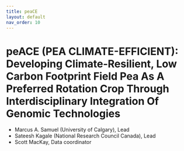 ```yaml
---
title: peaCE
layout: default
nav_order: 10
---
```


# peACE (PEA CLIMATE-EFFICIENT): Developing Climate-Resilient, Low Carbon Footprint Field Pea As A Preferred Rotation Crop Through Interdisciplinary Integration Of Genomic Technologies

* Marcus A. Samuel (University of Calgary), Lead
* Sateesh Kagale (National Research Council Canada), Lead
* Scott MacKay, Data coordinator

